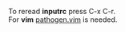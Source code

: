To reread **inputrc** press C-x C-r.<br>
For **vim** [pathogen.vim](https://github.com/tpope/vim-pathogen) is needed.
